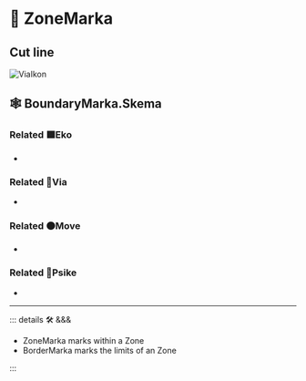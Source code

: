 # 🔻 <via>ZoneMarka</via>

## Cut line

![ViaIkon](/Via/Via_Ikon.png)

## 🕸 BoundaryMarka.Skema

### Related 🟩<eko>Eko</eko>

-

### Related 🔻<via>Via</via>

-

### Related 🟠<move>Move</move>

-

### Related 💜<psike>Psike</psike>

-

---

<!-- =================================================== -->
<!-- =================================================== -->
<!-- =================================================== -->
<!-- =================================================== -->
<!-- =================================================== -->
::: details 🛠 <dev>&&&</dev>

- ZoneMarka marks within a Zone
- BorderMarka marks the limits of an Zone

:::
